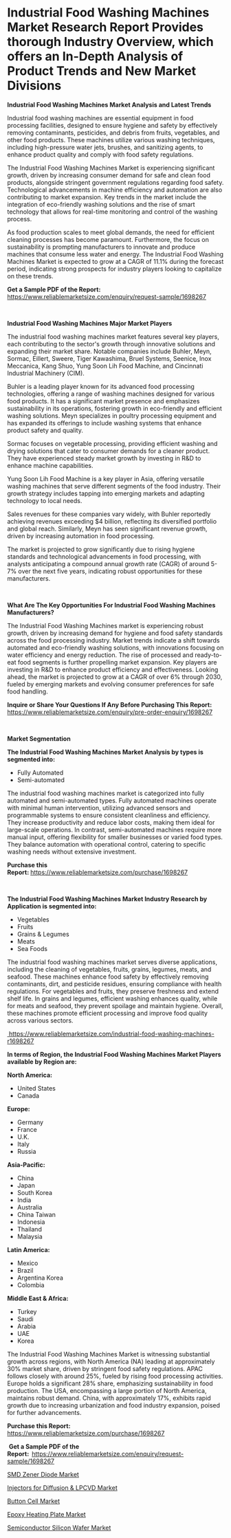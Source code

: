 <p><h1>Industrial Food Washing Machines Market Research Report Provides thorough Industry Overview, which offers an In-Depth Analysis of Product Trends and New Market Divisions</h1></p><p><strong>Industrial Food Washing Machines Market Analysis and Latest Trends</strong></p>
<p><p>Industrial food washing machines are essential equipment in food processing facilities, designed to ensure hygiene and safety by effectively removing contaminants, pesticides, and debris from fruits, vegetables, and other food products. These machines utilize various washing techniques, including high-pressure water jets, brushes, and sanitizing agents, to enhance product quality and comply with food safety regulations.</p><p>The Industrial Food Washing Machines Market is experiencing significant growth, driven by increasing consumer demand for safe and clean food products, alongside stringent government regulations regarding food safety. Technological advancements in machine efficiency and automation are also contributing to market expansion. Key trends in the market include the integration of eco-friendly washing solutions and the rise of smart technology that allows for real-time monitoring and control of the washing process.</p><p>As food production scales to meet global demands, the need for efficient cleaning processes has become paramount. Furthermore, the focus on sustainability is prompting manufacturers to innovate and produce machines that consume less water and energy. The Industrial Food Washing Machines Market is expected to grow at a CAGR of 11.1% during the forecast period, indicating strong prospects for industry players looking to capitalize on these trends.</p></p>
<p><strong>Get a Sample PDF of the Report:&nbsp;</strong> <a href="https://www.reliablemarketsize.com/enquiry/request-sample/1698267?utm_campaign=1186&utm_medium=2&utm_source=Github&utm_content=ia&utm_term=04102024&utm_id=industrial-food-washing-machines">https://www.reliablemarketsize.com/enquiry/request-sample/1698267</a></p>
<p>&nbsp;</p>
<p><strong>Industrial Food Washing Machines Major Market Players</strong></p>
<p><p>The industrial food washing machines market features several key players, each contributing to the sector's growth through innovative solutions and expanding their market share. Notable companies include Buhler, Meyn, Sormac, Eillert, Sweere, Tiger Kawashima, Bruel Systems, Seenice, Inox Meccanica, Kang Shuo, Yung Soon Lih Food Machine, and Cincinnati Industrial Machinery (CIM).</p><p>Buhler is a leading player known for its advanced food processing technologies, offering a range of washing machines designed for various food products. It has a significant market presence and emphasizes sustainability in its operations, fostering growth in eco-friendly and efficient washing solutions. Meyn specializes in poultry processing equipment and has expanded its offerings to include washing systems that enhance product safety and quality.</p><p>Sormac focuses on vegetable processing, providing efficient washing and drying solutions that cater to consumer demands for a cleaner product. They have experienced steady market growth by investing in R&D to enhance machine capabilities.</p><p>Yung Soon Lih Food Machine is a key player in Asia, offering versatile washing machines that serve different segments of the food industry. Their growth strategy includes tapping into emerging markets and adapting technology to local needs. </p><p>Sales revenues for these companies vary widely, with Buhler reportedly achieving revenues exceeding $4 billion, reflecting its diversified portfolio and global reach. Similarly, Meyn has seen significant revenue growth, driven by increasing automation in food processing.</p><p>The market is projected to grow significantly due to rising hygiene standards and technological advancements in food processing, with analysts anticipating a compound annual growth rate (CAGR) of around 5-7% over the next five years, indicating robust opportunities for these manufacturers.</p></p>
<p>&nbsp;</p>
<p><strong>What Are The Key Opportunities For Industrial Food Washing Machines Manufacturers?</strong></p>
<p><p>The Industrial Food Washing Machines market is experiencing robust growth, driven by increasing demand for hygiene and food safety standards across the food processing industry. Market trends indicate a shift towards automated and eco-friendly washing solutions, with innovations focusing on water efficiency and energy reduction. The rise of processed and ready-to-eat food segments is further propelling market expansion. Key players are investing in R&D to enhance product efficiency and effectiveness. Looking ahead, the market is projected to grow at a CAGR of over 6% through 2030, fueled by emerging markets and evolving consumer preferences for safe food handling.</p></p>
<p><strong>Inquire or Share Your Questions If Any Before Purchasing This Report:</strong> <a href="https://www.reliablemarketsize.com/enquiry/pre-order-enquiry/1698267?utm_campaign=1186&utm_medium=2&utm_source=Github&utm_content=ia&utm_term=04102024&utm_id=industrial-food-washing-machines">https://www.reliablemarketsize.com/enquiry/pre-order-enquiry/1698267</a></p>
<p>&nbsp;</p>
<p><strong>Market Segmentation</strong></p>
<p><strong>The Industrial Food Washing Machines Market Analysis by types is segmented into:</strong></p>
<p><ul><li>Fully Automated</li><li>Semi-automated</li></ul></p>
<p><p>The industrial food washing machines market is categorized into fully automated and semi-automated types. Fully automated machines operate with minimal human intervention, utilizing advanced sensors and programmable systems to ensure consistent cleanliness and efficiency. They increase productivity and reduce labor costs, making them ideal for large-scale operations. In contrast, semi-automated machines require more manual input, offering flexibility for smaller businesses or varied food types. They balance automation with operational control, catering to specific washing needs without extensive investment.</p></p>
<p><strong>Purchase this Report:&nbsp;</strong><a href="https://www.reliablemarketsize.com/purchase/1698267?utm_campaign=1186&utm_medium=2&utm_source=Github&utm_content=ia&utm_term=04102024&utm_id=industrial-food-washing-machines">https://www.reliablemarketsize.com/purchase/1698267</a></p>
<p>&nbsp;</p>
<p><strong>The Industrial Food Washing Machines Market Industry Research by Application is segmented into:</strong></p>
<p><ul><li>Vegetables</li><li>Fruits</li><li>Grains & Legumes</li><li>Meats</li><li>Sea Foods</li></ul></p>
<p><p>The industrial food washing machines market serves diverse applications, including the cleaning of vegetables, fruits, grains, legumes, meats, and seafood. These machines enhance food safety by effectively removing contaminants, dirt, and pesticide residues, ensuring compliance with health regulations. For vegetables and fruits, they preserve freshness and extend shelf life. In grains and legumes, efficient washing enhances quality, while for meats and seafood, they prevent spoilage and maintain hygiene. Overall, these machines promote efficient processing and improve food quality across various sectors.</p></p>
<p><a href="https://www.reliablemarketsize.com/industrial-food-washing-machines-r1698267?utm_campaign=1186&utm_medium=2&utm_source=Github&utm_content=ia&utm_term=04102024&utm_id=industrial-food-washing-machines">&nbsp;https://www.reliablemarketsize.com/industrial-food-washing-machines-r1698267</a></p>
<p><strong>In terms of Region, the Industrial Food Washing Machines Market Players available by Region are:</strong></p>
<p>
    <p> <strong> North America: </strong>
        <ul>
            <li>United States</li>
            <li>Canada</li>
        </ul>
        </p> 
    <p> <strong> Europe: </strong>
        <ul>
            <li>Germany</li>
            <li>France</li>
            <li>U.K.</li>
            <li>Italy</li>
            <li>Russia</li>
        </ul>
        </p> 
    <p> <strong> Asia-Pacific: </strong>
        <ul>
            <li>China</li>
            <li>Japan</li>
            <li>South Korea</li>
            <li>India</li>
            <li>Australia</li>
            <li>China Taiwan</li>
            <li>Indonesia</li>
            <li>Thailand</li>
            <li>Malaysia</li>
        </ul>
        </p> 
    <p> <strong> Latin America: </strong>
        <ul>
            <li>Mexico</li>
            <li>Brazil</li>
            <li>Argentina Korea</li>
            <li>Colombia</li>
        </ul>
        </p> 
    <p> <strong> Middle East & Africa: </strong>
        <ul>
            <li>Turkey</li>
            <li>Saudi</li>
            <li>Arabia</li>
            <li>UAE</li>
            <li>Korea</li>
        </ul>
    </p>
    </p>
<p><p>The Industrial Food Washing Machines Market is witnessing substantial growth across regions, with North America (NA) leading at approximately 30% market share, driven by stringent food safety regulations. APAC follows closely with around 25%, fueled by rising food processing activities. Europe holds a significant 28% share, emphasizing sustainability in food production. The USA, encompassing a large portion of North America, maintains robust demand. China, with approximately 17%, exhibits rapid growth due to increasing urbanization and food industry expansion, poised for further advancements.</p></p>
<p><strong>Purchase this Report: </strong><a href="https://www.reliablemarketsize.com/purchase/1698267?utm_campaign=1186&utm_medium=2&utm_source=Github&utm_content=ia&utm_term=04102024&utm_id=industrial-food-washing-machines">https://www.reliablemarketsize.com/purchase/1698267</a></p>
<p>&nbsp;<strong>Get a Sample PDF of the Report:&nbsp;&nbsp;</strong><a href="https://www.reliablemarketsize.com/enquiry/request-sample/1698267?utm_campaign=1186&utm_medium=2&utm_source=Github&utm_content=ia&utm_term=04102024&utm_id=industrial-food-washing-machines">https://www.reliablemarketsize.com/enquiry/request-sample/1698267</a></p>
<p><strong></strong></p>
<p><p><a href="https://www.linkedin.com/pulse/sustainability-trends-smd-zener-diode-industry-market-implications-j3ete?utm_campaign=1186&utm_medium=2&utm_source=Github&utm_content=ia&utm_term=04102024&utm_id=industrial-food-washing-machines">SMD Zener Diode Market</a></p><p><a href="https://issuu.com/reportprime-2/docs/injectors-for-diffusion-lpcvd-marke_acc0a07a46ddc8?utm_campaign=1186&utm_medium=2&utm_source=Github&utm_content=ia&utm_term=04102024&utm_id=industrial-food-washing-machines">Injectors for Diffusion & LPCVD Market</a></p><p><a href="https://www.linkedin.com/pulse/global-button-cell-industry-research-report-competitive-knthe?utm_campaign=1186&utm_medium=2&utm_source=Github&utm_content=ia&utm_term=04102024&utm_id=industrial-food-washing-machines">Button Cell Market</a></p><p><a href="https://issuu.com/reportprime-2/docs/epoxy-heating-plate-market-size-203_637d9c95b44058?utm_campaign=1186&utm_medium=2&utm_source=Github&utm_content=ia&utm_term=04102024&utm_id=industrial-food-washing-machines">Epoxy Heating Plate Market</a></p><p><a href="https://www.linkedin.com/pulse/semiconductor-silicon-wafer-market-matrix-applications-memorylogic-rme7e?utm_campaign=1186&utm_medium=2&utm_source=Github&utm_content=ia&utm_term=04102024&utm_id=industrial-food-washing-machines">Semiconductor Silicon Wafer Market</a></p></p>